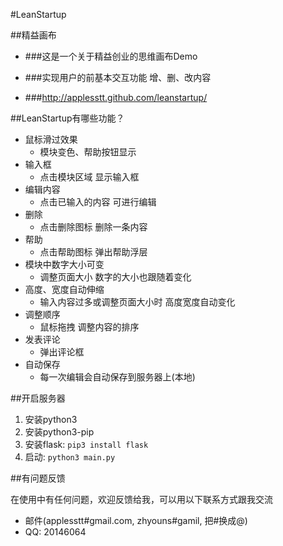 #LeanStartup

##精益画布

* ###这是一个关于精益创业的思维画布Demo

* ###实现用户的前基本交互功能 增、删、改内容

* ###http://applesstt.github.com/leanstartup/

##LeanStartup有哪些功能？

* 鼠标滑过效果
    * 模块变色、帮助按钮显示
* 输入框
    * 点击模块区域 显示输入框
* 编辑内容
    * 点击已输入的内容 可进行编辑
* 删除
    * 点击删除图标 删除一条内容
* 帮助
    * 点击帮助图标 弹出帮助浮层
* 模块中数字大小可变
    * 调整页面大小 数字的大小也跟随着变化
* 高度、宽度自动伸缩
    * 输入内容过多或调整页面大小时 高度宽度自动变化
* 调整顺序
    * 鼠标拖拽 调整内容的排序
* 发表评论
    * 弹出评论框
* 自动保存
    * 每一次编辑会自动保存到服务器上(本地)


##开启服务器

1. 安装python3
2. 安装python3-pip
3. 安装flask: `pip3 install flask`
4. 启动: `python3 main.py`



##有问题反馈

在使用中有任何问题，欢迎反馈给我，可以用以下联系方式跟我交流

* 邮件(applesstt#gmail.com, zhyouns#gamil, 把#换成@)
* QQ: 20146064